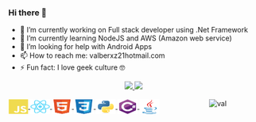 ### Hi there 👋

- 🔭 I’m currently working on Full stack developer using .Net Framework
- 🌱 I’m currently learning NodeJS and AWS (Amazon web service)
- 🤔 I’m looking for help with Android Apps
- 📫 How to reach me: valberxz21hotmail.com
- ⚡ Fun fact: I love geek culture 🤓

<div align="center">
  <a href="https://github.com/ValberX21">
  <img height="180em" src="https://github-readme-stats.vercel.app/api?username=valberx21&show_icons=true&theme=dracula&include_all_commits=true&count_private=true"/>
  <img height="180em" src="https://github-readme-stats.vercel.app/api/top-langs/?username=valberx21&layout=compact&langs_count=7&theme=dracula"/>
</div>
  
 <div style="display: inline_block"><br>
  <img align="center" alt="Rafa-Js" height="30" width="40" src="https://raw.githubusercontent.com/devicons/devicon/master/icons/javascript/javascript-plain.svg">
  <img align="center" alt="Rafa-React" height="30" width="40" src="https://raw.githubusercontent.com/devicons/devicon/master/icons/react/react-original.svg">
  <img align="center" alt="Rafa-HTML" height="30" width="40" src="https://raw.githubusercontent.com/devicons/devicon/master/icons/html5/html5-original.svg">
  <img align="center" alt="Rafa-CSS" height="30" width="40" src="https://raw.githubusercontent.com/devicons/devicon/master/icons/css3/css3-original.svg">
  <img align="center" alt="Rafa-Python" height="30" width="40" src="https://raw.githubusercontent.com/devicons/devicon/master/icons/python/python-original.svg">
  <img align="center" alt="Rafa-Csharp" height="30" width="40" src="https://raw.githubusercontent.com/devicons/devicon/master/icons/csharp/csharp-original.svg">
  <img align="center" alt="Rafa-Csharp" height="30" width="40" src="https://raw.githubusercontent.com/devicons/devicon/master/icons/java/java-original.svg">
     <img align="right" alt="val" width="100" height="100" src="https://media.discordapp.net/attachments/968620474072449086/1049721265876906124/ezgif.com-gif-maker.gif">
</div>
  
  
  ##
